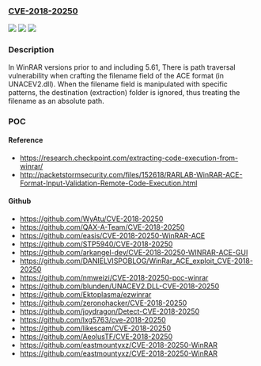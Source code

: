 ### [CVE-2018-20250](https://cve.mitre.org/cgi-bin/cvename.cgi?name=CVE-2018-20250)
![](https://img.shields.io/static/v1?label=Product&message=WinRAR&color=blue)
![](https://img.shields.io/static/v1?label=Version&message=n%2Fa&color=blue)
![](https://img.shields.io/static/v1?label=Vulnerability&message=CWE-36%3A%20Absolute%20Path%20Traversal&color=brighgreen)

### Description

In WinRAR versions prior to and including 5.61, There is path traversal vulnerability when crafting the filename field of the ACE format (in UNACEV2.dll). When the filename field is manipulated with specific patterns, the destination (extraction) folder is ignored, thus treating the filename as an absolute path.

### POC

#### Reference
- https://research.checkpoint.com/extracting-code-execution-from-winrar/
- http://packetstormsecurity.com/files/152618/RARLAB-WinRAR-ACE-Format-Input-Validation-Remote-Code-Execution.html

#### Github
- https://github.com/WyAtu/CVE-2018-20250
- https://github.com/QAX-A-Team/CVE-2018-20250
- https://github.com/easis/CVE-2018-20250-WinRAR-ACE
- https://github.com/STP5940/CVE-2018-20250
- https://github.com/arkangel-dev/CVE-2018-20250-WINRAR-ACE-GUI
- https://github.com/DANIELVISPOBLOG/WinRar_ACE_exploit_CVE-2018-20250
- https://github.com/nmweizi/CVE-2018-20250-poc-winrar
- https://github.com/blunden/UNACEV2.DLL-CVE-2018-20250
- https://github.com/Ektoplasma/ezwinrar
- https://github.com/zeronohacker/CVE-2018-20250
- https://github.com/joydragon/Detect-CVE-2018-20250
- https://github.com/lxg5763/cve-2018-20250
- https://github.com/likescam/CVE-2018-20250
- https://github.com/AeolusTF/CVE-2018-20250
- https://github.com/eastmountyxz/CVE-2018-20250-WinRAR
- https://github.com/eastmountyxz/CVE-2018-20250-WinRAR

